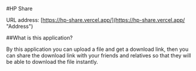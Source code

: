 #HP Share

URL address:
[https://hp-share.vercel.app/](https://hp-share.vercel.app/ "Address")

##What is this application?

By this application you can upload a file and get a download link, then you can share the download link with
your friends and relatives so that they will be able to download the file instantly.
